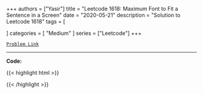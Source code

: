 
+++
authors = ["Yasir"]
title = "Leetcode 1618: Maximum Font to Fit a Sentence in a Screen"
date = "2020-05-21"
description = "Solution to Leetcode 1618"
tags = [
    
]
categories = [
    "Medium"
]
series = ["Leetcode"]
+++



[`Problem Link`](https://leetcode.com/problems/maximum-font-to-fit-a-sentence-in-a-screen/description/)

---

**Code:**

{{< highlight html >}}

{{< /highlight >}}

